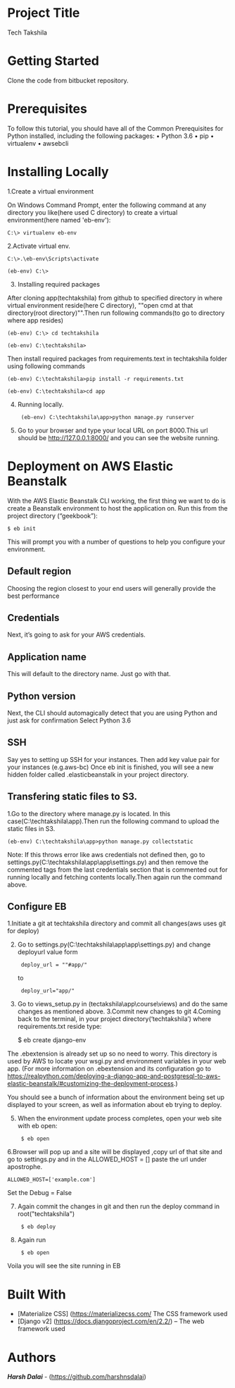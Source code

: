 # Project Title
Tech Takshila
# Getting Started
 Clone the code from bitbucket repository.
# Prerequisites
To follow this tutorial, you should have all of the Common Prerequisites for Python installed, including the following packages:
•	Python 3.6
•	pip
•	virtualenv
•	awsebcli

# Installing Locally
1.Create a virtual environment

On Windows Command Prompt, enter the following command at any directory you like(here used C directory) to create a virtual environment(here named 'eb-env'):	

	C:\> virtualenv eb-env

2.Activate virtual env.
	
	C:\>.\eb-env\Scripts\activate
	
	(eb-env) C:\>	

3. Installing required packages

After cloning app(techtakshila) from github to specified directory in where virtual environment reside(here C directory), ""open cmd at that directory(root directory)"".Then run following commands(to go to directory where app resides)
	
	(eb-env) C:\> cd techtakshila
	
	(eb-env) C:\techtakshila> 

Then install required packages from requirements.text in techtakshila folder using following commands
	
	(eb-env) C:\techtakshila>pip install -r requirements.txt
	
	(eb-env) C:\techtakshila>cd app	

4. Running locally.
	
		(eb-env) C:\techtakshila\app>python manage.py runserver

5. Go to your browser and type your local URL on port 8000.This url should be
	http://127.0.0.1:8000/
			and you can see the website running.

# Deployment on AWS Elastic Beanstalk

With the AWS Elastic Beanstalk CLI working, the first thing we want to do is create a Beanstalk environment to host the
application on. Run this from the project directory (“geekbook”):
	
	$ eb init

This will prompt you with a number of questions to help you configure your environment.

## Default region

Choosing the region closest to your end users will generally provide the best performance
## Credentials

Next, it’s going to ask for your AWS credentials.
## Application name

This will default to the directory name. Just go with that.
## Python version

Next, the CLI should automagically detect that you are using Python and just ask for confirmation
Select Python 3.6

## SSH
Say yes to setting up SSH for your instances. Then add key value pair for your instances (e.g.aws-bc)
Once eb init is finished, you will see a new hidden folder called .elasticbeanstalk in your project directory.

## Transfering static files to S3.
1.Go to the directory where manage.py is located. In this case(C:\techtakshila\app).Then run the following command to upload the static files in S3.
	
	(eb-env) C:\techtakshila\app>python manage.py collectstatic
Note:  If this throws error like aws credentials not defined then, go to settings.py(C:\techtakshila\app\app\settings.py) and then remove the commented tags from the last credentials section that is commented out for running locally and fetching contents locally.Then again run the command above.

## Configure EB 
1.Initiate a git at techtakshila directory and commit all changes(aws uses git for deploy)

2. Go to settings.py(C:\techtakshila\app\app\settings.py) and change deployurl value form
	
		deploy_url = ""#app/"   
	to
	
		deploy_url="app/"
2. Go to views_setup.py in (tectakshila\app\course\views) and do the same changes as mentioned above.
3.Commit new changes to git
4.Coming back to the terminal, in your project directory(‘techtakshila’) where requirements.txt reside type:
	
	$ eb create django-env

The .ebextension is already set up so no need to worry. This directory is used by AWS to locate your wsgi.py and environment variables in your web app.    (For more information on .ebextension and its configuration go to https://realpython.com/deploying-a-django-app-and-postgresql-to-aws-elastic-beanstalk/#customizing-the-deployment-process.)

You should see a bunch of information about the environment being set up displayed to your screen, as well as information about eb trying to deploy. 

5. When the environment update process completes, open your web site with eb open:
	
		$ eb open
6.Browser will pop up and a site will be displayed ,copy url of that site and go to settings.py and in the ALLOWED_HOST = []
paste the url under apostrophe.
	
	ALLOWED_HOST=['example.com']
Set the Debug = False

7. Again commit the changes in git and then run  the deploy command in root("techtakshila")

		$ eb deploy
8. Again run 
	
		$ eb open
Voila you will see the site running in EB

# Built With

* [Materialize CSS] (https://materializecss.com/ The CSS framework used
* [Django v2] (https://docs.djangoproject.com/en/2.2/)
– The web framework used

# Authors

***Harsh Dalai*** - (https://github.com/harshnsdalai)


